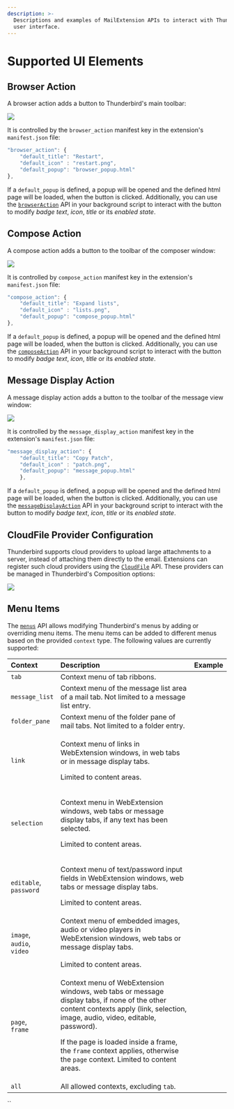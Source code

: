```yaml
---
description: >-
  Descriptions and examples of MailExtension APIs to interact with Thunderbird's
  user interface.
---
```


# Supported UI Elements

## Browser Action

A browser action adds a button to Thunderbird's main toolbar:

![](../../.gitbook/assets/browseraction.png)

It is controlled by the `browser_action` manifest key in the extension's `manifest.json` file:

```javascript
"browser_action": {
    "default_title": "Restart",
    "default_icon" : "restart.png",
    "default_popup": "browser_popup.html"
}, 
```

If a `default_popup` is defined, a popup will be opened and the defined html page will be loaded, when the button is clicked. Additionally, you can use the [`browserAction`](https://thunderbird-webextensions.readthedocs.io/en/latest/browserAction.html) API in your background script to interact with the button to modify _badge text_, _icon_, _title_ or its _enabled state_.

## Compose Action

A compose action adds a button to the toolbar of the composer window:

![](../../.gitbook/assets/composeaction.png)

It is controlled by `compose_action` manifest key in the extension's `manifest.json` file:

```javascript
"compose_action": {
    "default_title": "Expand lists",
    "default_icon" : "lists.png",
    "default_popup": "compose_popup.html"
}, 
```

If a `default_popup` is defined, a popup will be opened and the defined html page will be loaded, when the button is clicked. Additionally, you can use the [`composeAction`](https://thunderbird-webextensions.readthedocs.io/en/latest/composeAction.html) API in your background script to interact with the button to modify _badge text_, _icon_, _title_ or its _enabled state_.

## Message Display Action

 A message display action adds a button to the toolbar of the message view window:

![](../../.gitbook/assets/mda.png)

It is controlled by the `message_display_action` manifest key in the extension's `manifest.json` file:

```javascript
"message_display_action": {
    "default_title": "Copy Patch",
    "default_icon" : "patch.png",
    "default_popup": "message_popup.html"
	},
```

If a `default_popup` is defined, a popup will be opened and the defined html page will be loaded, when the button is clicked. Additionally, you can use the [`messageDisplayAction`](https://thunderbird-webextensions.readthedocs.io/en/latest/messageDisplayAction.html) API in your background script to interact with the button to modify _badge text_, _icon_, _title_ or its _enabled state_.

## CloudFile Provider Configuration

Thunderbird supports cloud providers to upload large attachments to a server, instead of attaching them directly to the email. Extensions can register such cloud providers using the [`CloudFile`](https://thunderbird-webextensions.readthedocs.io/en/latest/cloudFile.html) API. These providers can be managed in Thunderbird's Composition options:

![](../../.gitbook/assets/cloud.png)

## Menu Items

The [`menus`](https://thunderbird-webextensions.readthedocs.io/en/latest/menus.html) API allows modifying Thunderbird's menus by adding or overriding menu items. The menu items can be added to different menus based on the provided `context` type. The following values are currently supported:

<table>
  <thead>
    <tr>
      <th style="text-align:left">Context</th>
      <th style="text-align:left">Description</th>
      <th style="text-align:left">Example</th>
    </tr>
  </thead>
  <tbody>
    <tr>
      <td style="text-align:left"><code>tab</code>
      </td>
      <td style="text-align:left">Context menu of tab ribbons.</td>
      <td style="text-align:left">
        <img src="../../.gitbook/assets/tab.png" alt/>
      </td>
    </tr>
    <tr>
      <td style="text-align:left"><code>message_list</code>
      </td>
      <td style="text-align:left">Context menu of the message list area of a mail tab. Not limited to a
        message list entry.</td>
      <td style="text-align:left">
        <img src="../../.gitbook/assets/message_list.png" alt/>
      </td>
    </tr>
    <tr>
      <td style="text-align:left"><code>folder_pane</code>
      </td>
      <td style="text-align:left">Context menu of the folder pane of mail tabs. Not limited to a folder
        entry.</td>
      <td style="text-align:left">
        <img src="../../.gitbook/assets/folder_pane.png" alt/>
      </td>
    </tr>
    <tr>
      <td style="text-align:left"><code>link</code>
      </td>
      <td style="text-align:left">
        <p>Context menu of links in WebExtension windows, in web tabs or in message
          display tabs.</p>
        <p></p>
        <p>Limited to content areas.</p>
      </td>
      <td style="text-align:left">
        <img src="../../.gitbook/assets/link.png" alt/>
      </td>
    </tr>
    <tr>
      <td style="text-align:left"><code>selection</code>
      </td>
      <td style="text-align:left">
        <p>Context menu in WebExtension windows, web tabs or message display tabs,
          if any text has been selected.</p>
        <p></p>
        <p>Limited to content areas.</p>
      </td>
      <td style="text-align:left">
        <img src="../../.gitbook/assets/selection.png" alt/>
      </td>
    </tr>
    <tr>
      <td style="text-align:left"><code>editable</code>,
        <br /><code>password</code>
      </td>
      <td style="text-align:left">
        <p>Context menu of text/password input fields in WebExtension windows, web
          tabs or message display tabs.</p>
        <p></p>
        <p>Limited to content areas.</p>
      </td>
      <td style="text-align:left">
        <p></p>
        <p>
          <img src="../../.gitbook/assets/editable.png" alt/>
        </p>
      </td>
    </tr>
    <tr>
      <td style="text-align:left"><code>image</code>,
        <br /><code>audio</code>,
        <br /><code>video</code>
      </td>
      <td style="text-align:left">Context menu of embedded images, audio or video players in WebExtension
        windows, web tabs or message display tabs.
        <br />
        <br />Limited to content areas.</td>
      <td style="text-align:left">
        <img src="../../.gitbook/assets/image.png" alt/>
      </td>
    </tr>
    <tr>
      <td style="text-align:left"><code>page</code>,
        <br /><code>frame</code>
      </td>
      <td style="text-align:left">
        <p>Context menu of WebExtension windows, web tabs or message display tabs,
          if none of the other content contexts apply (link, selection, image, audio,
          video, editable, password).</p>
        <p></p>
        <p>If the page is loaded inside a frame, the <code>frame</code> context applies,
          otherwise the <code>page</code> context. Limited to content areas.</p>
      </td>
      <td style="text-align:left">
        <img src="../../.gitbook/assets/page.png" alt/>
      </td>
    </tr>
    <tr>
      <td style="text-align:left"><code>all</code>
      </td>
      <td style="text-align:left">All allowed contexts, excluding <code>tab</code>.</td>
      <td style="text-align:left"></td>
    </tr>
  </tbody>
</table>

\`\`

